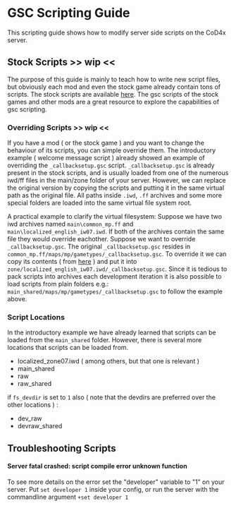 # GSC Scripting Guide

This scripting guide shows how to modify server side scripts on the CoD4x server.





## Stock Scripts >> wip <<
The purpose of this guide is mainly to teach how to write new script files, but obviously each mod and even the stock game already contain tons of scripts. The stock scripts are available [here](https://github.com/D4edalus/CoD4MW/tree/master/raw). The gsc scripts of the stock games and other mods are a great resource to explore the capabilities of gsc scripting. 

### Overriding Scripts >> wip <<
If you have a mod ( or the stock game ) and you want to change the behaviour of its scripts, you can simple override them. The introductory example ( welcome message script ) already showed an example of overriding the `_callbacksetup.gsc` script. `_callbacksetup.gsc` is already present in the stock scripts, and is usually loaded from one of the numerous iwd/ff files in the main/zone folder of your server. However, we can replace the original version by copying the scripts and putting it in the same virtual path as the original file. All paths inside `.iwd`, `.ff` archives and some more special folders are loaded into the same virtual file system root. 

A practical example to clarify the virtual filesystem:
Suppose we have two iwd archives named `main\common_mp.ff` and `main\localized_english_iw07.iwd`. If both of the archives contain the same file they would override eachother. Suppose we want to override `_callbacksetup.gsc`. The original `_callbacksetup.gsc` resides in `common_mp.ff/maps/mp/gametypes/_callbacksetup.gsc`. To override it we can copy its contents ( from [here](https://github.com/D4edalus/CoD4MW/blob/master/raw/maps/mp/gametypes/_callbacksetup.gsc) ) and put it into `zone/localized_english_iw07.iwd/_callbacksetup.gsc`. Since it is tedious to pack scripts into archives each development iteration it is also possible to load scripts from plain folders e.g.: `main_shared/maps/mp/gametypes/_callbacksetup.gsc` to follow the example above.

### Script Locations
In the introductory example we have already learned that scripts can be loaded from the `main_shared` folder. However, there is several more locations that scripts can be loaded from.
- localized_zone07.iwd ( among others, but that one is relevant )
- main_shared
- raw
- raw_shared

if `fs_devdir` is set to `1` also ( note that the devdirs are preferred over the other locations ) :
- dev_raw
- devraw_shared

## Troubleshooting Scripts
#### Server fatal crashed: script compile error unknown function
To see more details on the error set the "developer" variable to "1" on your server. Put `set developer 1` inside your config, or run the server with the commandline argument `+set developer 1`
